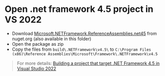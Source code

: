 # Open .net framework 4.5 project in VS 2022

- Download [Microsoft.NETFramework.ReferenceAssemblies.net45](https://www.nuget.org/packages/microsoft.netframework.referenceassemblies.net45) from nuget.org (also available in this folder)
- Open the package as zip
- Copy the files from ```build\.NETFramework\v4.5\``` to ```C:\Program Files (x86)\Reference Assemblies\Microsoft\Framework\.NETFramework\v4.5```

> For more details: [Building a project that target .NET Framework 4.5 in Visual Studio 2022](https://thomaslevesque.com/2021/11/12/building-a-project-that-target-net-45-in-visual-studio-2022/)